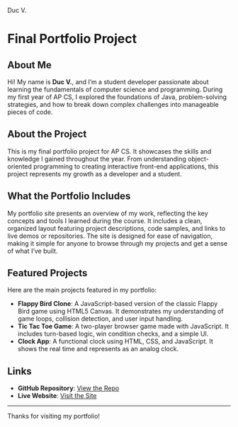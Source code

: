 Duc V.

 # Final Portfolio Project

## About Me

Hi! My name is **Duc V.**, and I’m a student developer passionate about learning the fundamentals of computer science and programming. During my first year of AP CS, I explored the foundations of Java, problem-solving strategies, and how to break down complex challenges into manageable pieces of code.

## About the Project

This is my final portfolio project for AP CS. It showcases the skills and knowledge I gained throughout the year. From understanding object-oriented programming to creating interactive front-end applications, this project represents my growth as a developer and a student.

## What the Portfolio Includes

My portfolio site presents an overview of my work, reflecting the key concepts and tools I learned during the course. It includes a clean, organized layout featuring project descriptions, code samples, and links to live demos or repositories. The site is designed for ease of navigation, making it simple for anyone to browse through my projects and get a sense of what I’ve built.

## Featured Projects

Here are the main projects featured in my portfolio:

- **Flappy Bird Clone**: A JavaScript-based version of the classic Flappy Bird game using HTML5 Canvas. It demonstrates my understanding of game loops, collision detection, and user input handling.
- **Tic Tac Toe Game**: A two-player browser game made with JavaScript. It includes turn-based logic, win condition checks, and a simple UI.
- **Clock App**: A functional clock using HTML, CSS, and JavaScript. It shows the real time and represents as an analog clock.

## Links

- **GitHub Repository**: [View the Repo](https://github.com/Kato-007-vo/final-project)
- **Live Website**: [Visit the Site](https://kato-007-vo.github.io/final-project/)

---

Thanks for visiting my portfolio!
